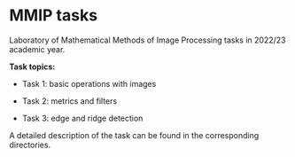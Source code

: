 # MMIP tasks
Laboratory of Mathematical Methods of Image Processing tasks in 2022/23 academic year.

**Task topics:**

* Task 1: basic operations with images

* Task 2: metrics and filters

* Task 3: edge and ridge detection

A detailed description of the task can be found in the corresponding directories.



